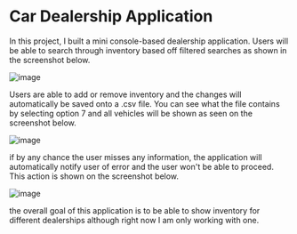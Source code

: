 # Car Dealership Application

In this project, I built a mini console-based dealership application. Users will be able to search through inventory based off filtered searches as shown in the screenshot below. 

![image](https://github.com/user-attachments/assets/20875af3-645b-420d-b693-9d110443f433)

Users are able to add or remove inventory and the changes will automatically be saved onto a .csv file. You can see what the file contains by selecting option 7 and all vehicles will be shown as seen on the screenshot below. 

![image](https://github.com/user-attachments/assets/a41568f5-59fc-4882-881e-628667c89619)

if by any chance the user misses any information, the application will automatically notify user of error and the user won't be able to proceed. This action is shown on the screenshot below. 

![image](https://github.com/user-attachments/assets/7831d647-661e-4064-affe-7405d67ed940)

the overall goal of this application is to be able to show inventory for different dealerships although right now I am only working with one.
